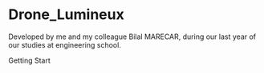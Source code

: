 # Drone_Lumineux

Developed by me and my colleague Bilal MARECAR, during our last year of our studies at engineering school.

Getting Start
